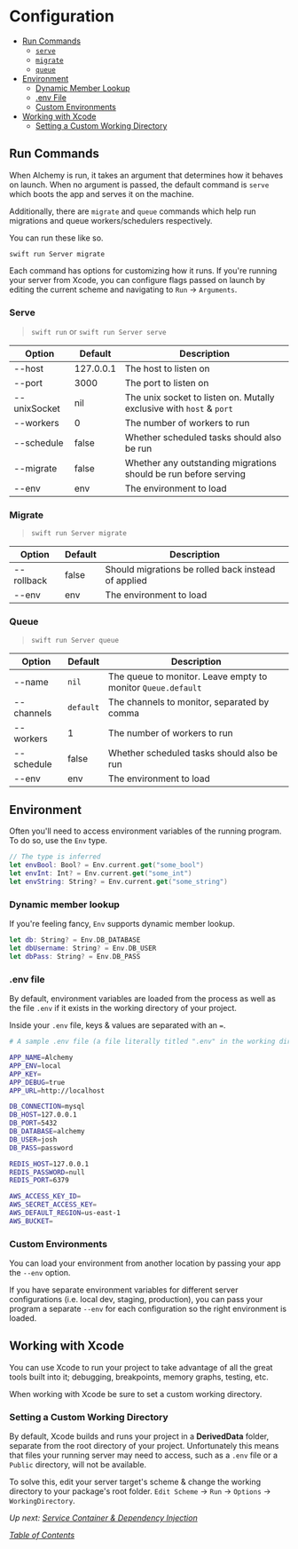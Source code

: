 # Configuration

- [Run Commands](#run-commands)
  * [`serve`](#serve)
  * [`migrate`](#migrate)
  * [`queue`](#queue)
- [Environment](#environment)
  * [Dynamic Member Lookup](#dynamic-member-lookup)
  * [.env File](#env-file)
  * [Custom Environments](#custom-environments)
- [Working with Xcode](#working-with-xcode)
  * [Setting a Custom Working Directory](#setting-a-custom-working-directory)

## Run Commands

When Alchemy is run, it takes an argument that determines how it behaves on launch. When no argument is passed, the default command is `serve` which boots the app and serves it on the machine.

Additionally, there are `migrate` and `queue` commands which help run migrations and queue workers/schedulers respectively.

You can run these like so.

```shell
swift run Server migrate
```

Each command has options for customizing how it runs. If you're running your server from Xcode, you can configure flags passed on launch by editing the current scheme and navigating to `Run` -> `Arguments`.

### Serve

> `swift run` or `swift run Server serve`

|Option|Default|Description|
|-|-|-|
|--host|127.0.0.1|The host to listen on|
|--port|3000|The port to listen on|
|--unixSocket|nil|The unix socket to listen on. Mutally exclusive with `host` & `port`|
|--workers|0|The number of workers to run|
|--schedule|false|Whether scheduled tasks should also be run|
|--migrate|false|Whether any outstanding migrations should be run before serving|
|--env|env|The environment to load|

### Migrate

> `swift run Server migrate`

|Option|Default|Description|
|-|-|-|
|--rollback|false|Should migrations be rolled back instead of applied|
|--env|env|The environment to load|

### Queue

> `swift run Server queue`

|Option|Default|Description|
|-|-|-|
|--name|`nil`|The queue to monitor. Leave empty to monitor `Queue.default`|
|--channels|`default`|The channels to monitor, separated by comma|
|--workers|1|The number of workers to run|
|--schedule|false|Whether scheduled tasks should also be run|
|--env|env|The environment to load|

## Environment

Often you'll need to access environment variables of the running program. To do so, use the `Env` type.

```swift
// The type is inferred
let envBool: Bool? = Env.current.get("some_bool")
let envInt: Int? = Env.current.get("some_int")
let envString: String? = Env.current.get("some_string")
```

### Dynamic member lookup

If you're feeling fancy, `Env` supports dynamic member lookup.

```swift
let db: String? = Env.DB_DATABASE
let dbUsername: String? = Env.DB_USER
let dbPass: String? = Env.DB_PASS
```

### .env file

By default, environment variables are loaded from the process as well as the file `.env` if it exists in the working directory of your project.

Inside your `.env` file, keys & values are separated with an `=`.

```bash
# A sample .env file (a file literally titled ".env" in the working directory)

APP_NAME=Alchemy
APP_ENV=local
APP_KEY=
APP_DEBUG=true
APP_URL=http://localhost

DB_CONNECTION=mysql
DB_HOST=127.0.0.1
DB_PORT=5432
DB_DATABASE=alchemy
DB_USER=josh
DB_PASS=password

REDIS_HOST=127.0.0.1
REDIS_PASSWORD=null
REDIS_PORT=6379

AWS_ACCESS_KEY_ID=
AWS_SECRET_ACCESS_KEY=
AWS_DEFAULT_REGION=us-east-1
AWS_BUCKET=
```

### Custom Environments

You can load your environment from another location by passing your app the `--env` option.

If you have separate environment variables for different server configurations (i.e. local dev, staging, production), you can pass your program a separate `--env` for each configuration so the right environment is loaded.

## Working with Xcode

You can use Xcode to run your project to take advantage of all the great tools built into it; debugging, breakpoints, memory graphs, testing, etc.

When working with Xcode be sure to set a custom working directory.

### Setting a Custom Working Directory

By default, Xcode builds and runs your project in a **DerivedData** folder, separate from the root directory of your project. Unfortunately this means that files your running server may need to access, such as a `.env` file or a `Public` directory, will not be available.

To solve this, edit your server target's scheme & change the working directory to your package's root folder. `Edit Scheme` -> `Run` -> `Options` -> `WorkingDirectory`.

_Up next: [Service Container & Dependency Injection](2_Fusion.md)_

_[Table of Contents](/Docs#docs)_
